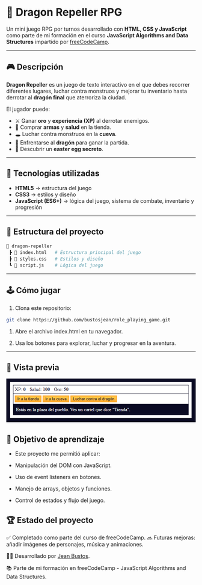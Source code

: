# 🐉 Dragon Repeller RPG

Un mini juego RPG por turnos desarrollado con **HTML, CSS y JavaScript** como parte de mi formación en el curso **JavaScript Algorithms and Data Structures** impartido por [freeCodeCamp](https://www.freecodecamp.org/).

---

## 🎮 Descripción

**Dragon Repeller** es un juego de texto interactivo en el que debes recorrer diferentes lugares, luchar contra monstruos y mejorar tu inventario hasta derrotar al **dragón final** que aterroriza la ciudad.  

El jugador puede:  
- ⚔ Ganar **oro** y **experiencia (XP)** al derrotar enemigos.  
- 🛒 Comprar **armas** y **salud** en la tienda.  
- 🕳️ Luchar contra monstruos en la **cueva**.  
- 🐉 Enfrentarse al **dragón** para ganar la partida.  
- 🎲 Descubrir un **easter egg secreto**.  

---

## 🚀 Tecnologías utilizadas

- **HTML5** → estructura del juego  
- **CSS3** → estilos y diseño  
- **JavaScript (ES6+)** → lógica del juego, sistema de combate, inventario y progresión  

---

## 📂 Estructura del proyecto

```bash
📁 dragon-repeller
 ┣ 📜 index.html   # Estructura principal del juego
 ┣ 📜 styles.css   # Estilos y diseño
 ┗ 📜 script.js    # Lógica del juego
```

----

## 🕹️ Cómo jugar

1. Clona este repositorio:
```bash
git clone https://github.com/bustosjean/role_playing_game.git
```
1. Abre el archivo index.html en tu navegador.

1. Usa los botones para explorar, luchar y progresar en la aventura.

---

## 📸 Vista previa

![Inicio](image.png)

## 🎯 Objetivo de aprendizaje

- Este proyecto me permitió aplicar:

- Manipulación del DOM con JavaScript.

- Uso de event listeners en botones.

- Manejo de arrays, objetos y funciones.

- Control de estados y flujo del juego.

## 🏆 Estado del proyecto

✅ Completado como parte del curso de freeCodeCamp.
🔜 Futuras mejoras: añadir imágenes de personajes, música y animaciones.

👨‍💻 Desarrollado por [Jean Bustos](https://github.com/bustosjean).

📚 Parte de mi formación en freeCodeCamp - JavaScript Algorithms and Data Structures.
